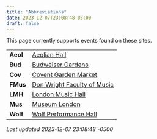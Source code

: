 ```yaml
---
title: "Abbreviations"
date: 2023-12-07T23:08:48-05:00
draft: false
---
```


This page currently supports events found on these sites.

|   |       |
|:--------------|:------|
| **Aeol** | [Aeolian Hall](https://aeolianhall.ca/) |
| **Bud** | [Budweiser Gardens](https://www.budweisergardens.com/) |
| **Cov** | [Covent Garden Market](https://coventmarket.com/) |
| **FMus** | [Don Wright Faculty of Music](http://www.events.westernu.ca/events/music/) |
| **LMH** | [London Music Hall](http://londonmusichall.com/) |
| **Mus** | [Museum London](https://museumlondon.ca/) |
| **Wolf** | [Wolf Performance Hall](https://www.lpl.ca/services-spaces/featured-spaces/wolf-performance-hall) |

_Last updated 2023-12-07 23:08:48 -0500_
